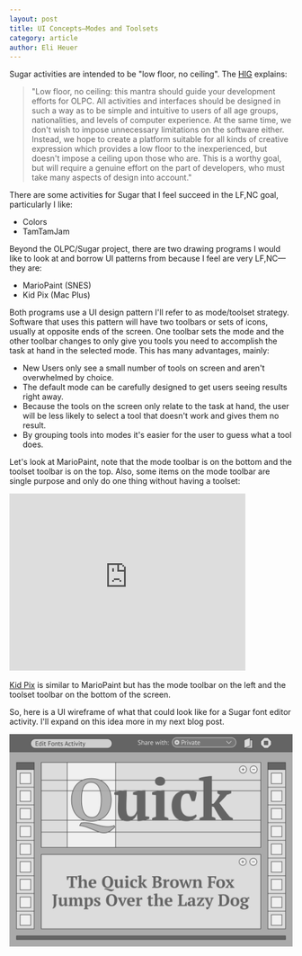 ```yaml
---
layout: post
title: UI Concepts—Modes and Toolsets
category: article
author: Eli Heuer
---
```


Sugar activities are intended to be "low floor, no ceiling". The [HIG](http://wiki.laptop.org/go/OLPC_Human_Interface_Guidelines) explains:

>"Low floor, no ceiling: this mantra should guide your development efforts for OLPC. All activities and interfaces should be designed in such a way as to be simple and intuitive to users of all age groups, nationalities, and levels of computer experience. At the same time, we don't wish to impose unnecessary limitations on the software either. Instead, we hope to create a platform suitable for all kinds of creative expression which provides a low floor to the inexperienced, but doesn't impose a ceiling upon those who are. This is a worthy goal, but will require a genuine effort on the part of developers, who must take many aspects of design into account."

There are some activities for Sugar that I feel succeed in the LF,NC goal, particularly I like:

* Colors
* TamTamJam

Beyond the OLPC/Sugar project, there are two drawing programs I would like to look at and borrow UI patterns from because I feel are very LF,NC—they are:

* MarioPaint (SNES)
* Kid Pix (Mac Plus)

Both programs use a UI design pattern I'll refer to as mode/toolset strategy. Software that uses this pattern will have two toolbars or sets of icons, usually at opposite ends of the screen. One toolbar sets the mode and the other toolbar changes to only give you tools you need to accomplish the task at hand in the selected mode. This has many advantages, mainly:

* New Users only see a small number of tools on screen and aren't overwhelmed by choice. 
* The default mode can be carefully designed to get users seeing results right away. 
* Because the tools on the screen only relate to the task at hand, the user will be less likely to select a tool that doesn't work and gives them no result.
* By grouping tools into modes it's easier for the user to guess what a tool does. 

Let's look at MarioPaint, note that the mode toolbar is on the bottom and the toolset toolbar is on the top. Also, some items on the mode toolbar are single purpose and only do one thing without having a toolset:

<iframe width="420" height="315" src="https://www.youtube.com/embed/z99vk2qB-lo" frameborder="0" allowfullscreen></iframe>

[Kid Pix](https://jamesfriend.com.au/pce-js/) is similar to MarioPaint but has the mode toolbar on the left and the toolset toolbar on the bottom of the screen. 

So, here is a UI wireframe of what that could look like for a Sugar font editor activity. I'll expand on this idea more in my next blog post. 

![wireframe of the 'Workspaces and Toolsets' UI concept ](files/img/wireframe_concept_01_basic.svg)
